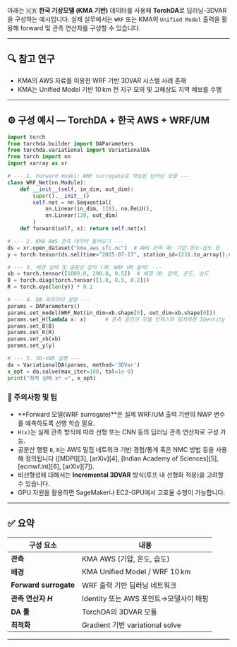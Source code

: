 아래는 🇰🇷 **한국 기상모델 (KMA 기반)** 데이터를 사용해 **TorchDA**로 딥러닝-3DVAR을 구성하는 예시입니다.
실제 실무에서는 `WRF` 또는 KMA의 `Unified Model` 출력을 활용해 forward 및 관측 연산자를 구성할 수 있습니다.

---

## 🔍 참고 연구

* KMA의 AWS 자료를 이용한 WRF 기반 3DVAR 시스템 사례 존재 
* KMA는 Unified Model 기반 10 km 전 지구 모의 및 고해상도 지역 예보를 수행
---

## ⚙️ 구성 예시 — TorchDA + 한국 AWS + WRF/UM

```python
import torch
from torchda.builder import DAParameters
from torchda.variational import VariationalDA
from torch import nn
import xarray as xr

# --- 1. Forward model: WRF surrogate로 학습된 딥러닝 모델 ---
class WRF_Net(nn.Module):
    def __init__(self, in_dim, out_dim):
        super().__init__()
        self.net = nn.Sequential(
            nn.Linear(in_dim, 128), nn.ReLU(),
            nn.Linear(128, out_dim)
        )
    def forward(self, x): return self.net(x)

# --- 2. KMA AWS 관측 데이터 불러오기 ---
ds = xr.open_dataset("kma_aws_sfc.nc")  # AWS 관측 예: 기압·온도·습도 등
y = torch.tensor(ds.sel(time="2025-07-17", station_id=123).to_array().values)

# --- 3. 배경 상태 및 공분산 정의 (예: WRF UM 출력) ---
xb = torch.tensor([1000.0, 290.0, 0.5])  # 배경 예: 압력, 온도, 습도
B = torch.diag(torch.tensor([1.0, 0.5, 0.2]))
R = torch.eye(len(y)) * 0.1

# --- 4. DA 파라미터 설정 ---
params = DAParameters()
params.set_model(WRF_Net(in_dim=xb.shape[0], out_dim=xb.shape[0]))
params.set_H(lambda x: x)      # 관측 공간이 모델 인덱스와 일치하면 Identity
params.set_B(B)
params.set_R(R)
params.set_xb(xb)
params.set_y(y)

# --- 5. 3D-VAR 실행 ---
da = VariationalDA(params, method='3DVar')
x_opt = da.solve(max_iter=100, tol=1e-8)
print("최적 상태 x* =", x_opt)
```

### 🧠 주의사항 및 팁

* \*\*Forward 모델(WRF surrogate)\*\*은 실제 WRF/UM 출력 기반의 NWP 변수를 예측하도록 선행 학습 필요.
* `H(x)`는 실제 관측 방식에 따라 선형 또는 CNN 등의 딥러닝 관측 연산자로 구성 가능.
* 공분산 행렬 `B`, `R`는 AWS 밀집 네트워크 기반 경험/통계 혹은 NMC 방법 등을 사용해 정의됩니다 ([MDPI][3], [arXiv][4], [Indian Academy of Sciences][5], [ecmwf.int][6], [arXiv][7]).
* 비선형성에 대해서는 **Incremental 3DVAR** 방식(루프 내 선형화 적용)을 고려할 수 있습니다.
* GPU 자원을 활용하면 SageMaker나 EC2-GPU에서 고효율 수행이 가능합니다.

---

## ✅ 요약

| 구성 요소                 | 내용                            |
| --------------------- | ----------------------------- |
| **관측**                | KMA AWS (기압, 온도, 습도)          |
| **배경**                | KMA Unified Model / WRF 10 km |
| **Forward surrogate** | WRF 출력 기반 딥러닝 네트워크            |
| **관측 연산자 $H$**        | Identity 또는 AWS 포인트→모델사이 매핑   |
| **DA 툴**              | TorchDA의 3DVAR 모듈             |
| **최적화**               | Gradient 기반 variational solve |

---

